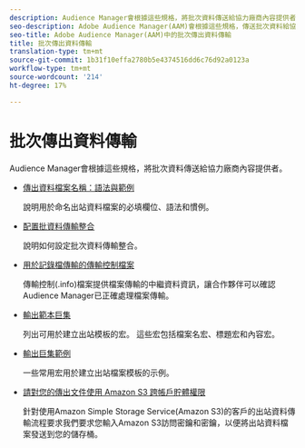 ```yaml
---
description: Audience Manager會根據這些規格，將批次資料傳送給協力廠商內容提供者。
seo-description: Adobe Audience Manager(AAM)會根據這些規格，傳送批次資料給協力廠商內容提供者。
seo-title: Adobe Audience Manager(AAM)中的批次傳出資料傳輸
title: 批次傳出資料傳輸
translation-type: tm+mt
source-git-commit: 1b31f10effa2780b5e4374516dd6c76d92a0123a
workflow-type: tm+mt
source-wordcount: '214'
ht-degree: 17%

---
```



# 批次傳出資料傳輸

Audience Manager會根據這些規格，將批次資料傳送給協力廠商內容提供者。

* [傳出資料檔案名稱：語法與範例](/help/using/integration/receiving-audience-data/batch-outbound-transfers/outbound-file-name-contents.md)

   說明用於命名出站資料檔案的必填欄位、語法和慣例。

* [配置批資料傳輸整合](batch-server-configuration.md)

   說明如何設定批次資料傳輸整合。

* [用於記錄檔傳輸的傳輸控制檔案](/help/using/integration/receiving-audience-data/batch-outbound-transfers/transfer-control-files.md)

   傳輸控制(.info)檔案提供檔案傳輸的中繼資料資訊，讓合作夥伴可以確認Audience Manager已正確處理檔案傳輸。

* [輸出範本巨集](/help/using/integration/receiving-audience-data/batch-outbound-transfers/outbound-template-macros.md)

   列出可用於建立出站模板的宏。 這些宏包括檔案名宏、標題宏和內容宏。

* [輸出巨集範例](/help/using/integration/receiving-audience-data/batch-outbound-transfers/outbound-macro-examples.md)

   一些常用宏用於建立出站檔案模板的示例。

* [請對您的傳出文件使用 Amazon S3 跨帳戶貯體權限](/help/using/integration/receiving-audience-data/batch-outbound-transfers/authorize-s3-cross-bucket.md)

   針對使用Amazon Simple Storage Service(Amazon S3)的客戶的出站資料傳輸流程要求我們要求您輸入Amazon S3訪問密鑰和密鑰，以便將出站資料檔案發送到您的儲存桶。

